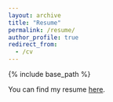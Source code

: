 ```yaml
---
layout: archive
title: "Resume"
permalink: /resume/
author_profile: true
redirect_from:
  - /cv
---
```


{% include base_path %}

You can find my resume [here](http://sohamdtiwari.com/files/resume.pdf).